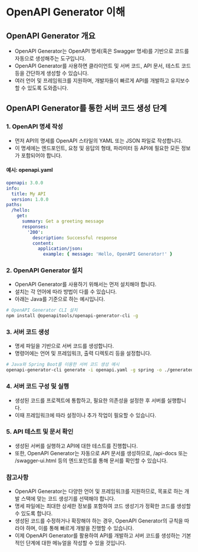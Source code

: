 # OpenAPI Generator 이해

## OpenAPI Generator 개요

- OpenAPI Generator는 OpenAPI 명세(혹은 Swagger 명세)를 기반으로 코드를 자동으로 생성해주는 도구입니다. 
- OpenAPI Generator를 사용하면 클라이언트 및 서버 코드, API 문서, 테스트 코드 등을 간단하게 생성할 수 있습니다. 
- 여러 언어 및 프레임워크를 지원하며, 개발자들이 빠르게 API를 개발하고 유지보수할 수 있도록 도와줍니다.

## OpenAPI Generator를 통한 서버 코드 생성 단계

### 1. OpenAPI 명세 작성

- 먼저 API의 명세를 OpenAPI 스타일의 YAML 또는 JSON 파일로 작성합니다. 
- 이 명세에는 엔드포인트, 요청 및 응답의 형태, 파라미터 등 API에 필요한 모든 정보가 포함되어야 합니다.

#### 예시: openapi.yaml

```yaml
openapi: 3.0.0
info:
  title: My API
  version: 1.0.0
paths:
  /hello:
    get:
      summary: Get a greeting message
      responses:
        '200':
          description: Successful response
          content:
            application/json:
              example: { message: 'Hello, OpenAPI Generator!' }
```

### 2. OpenAPI Generator 설치

- OpenAPI Generator를 사용하기 위해서는 먼저 설치해야 합니다. 
- 설치는 각 언어에 따라 방법이 다를 수 있습니다. 
- 아래는 Java를 기준으로 하는 예시입니다.

```bash
# OpenAPI Generator CLI 설치
npm install @openapitools/openapi-generator-cli -g
```

### 3. 서버 코드 생성

- 명세 파일을 기반으로 서버 코드를 생성합니다. 
- 명령어에는 언어 및 프레임워크, 출력 디렉토리 등을 설정합니다.

```bash
# Java와 Spring Boot를 이용한 서버 코드 생성 예시
openapi-generator-cli generate -i openapi.yaml -g spring -o ./generated-code
```

### 4. 서버 코드 구성 및 실행

- 생성된 코드를 프로젝트에 통합하고, 필요한 의존성을 설정한 후 서버를 실행합니다. 
- 이때 프레임워크에 따라 설정이나 추가 작업이 필요할 수 있습니다.

### 5. API 테스트 및 문서 확인

- 생성된 서버를 실행하고 API에 대한 테스트를 진행합니다. 
- 또한, OpenAPI Generator는 자동으로 API 문서를 생성하므로, /api-docs 또는 /swagger-ui.html 등의 엔드포인트를 통해 문서를 확인할 수 있습니다.

### 참고사항

- OpenAPI Generator는 다양한 언어 및 프레임워크를 지원하므로, 목표로 하는 개발 스택에 맞는 코드 생성기를 선택해야 합니다.
- 명세 파일에는 최대한 상세한 정보를 포함하여 코드 생성기가 정확한 코드를 생성할 수 있도록 합니다.
- 생성된 코드를 수정하거나 확장해야 하는 경우, OpenAPI Generator의 규칙을 따라야 하며, 이를 통해 빠르게 개발을 진행할 수 있습니다.
- 이제 OpenAPI Generator를 활용하여 API를 개발하고 서버 코드를 생성하는 기본적인 단계에 대한 메뉴얼을 작성할 수 있을 것입니다.

